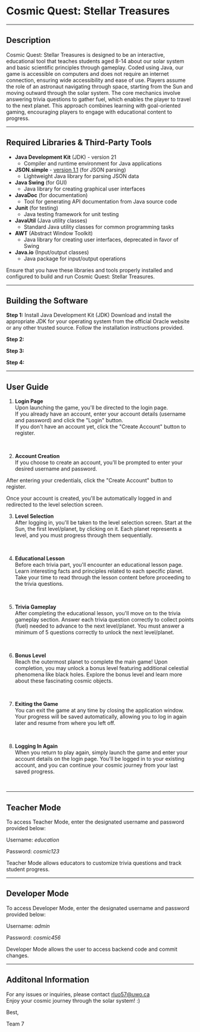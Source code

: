 # Cosmic Quest: Stellar Treasures

---

## Description
Cosmic Quest: Stellar Treasures is designed to be an interactive, educational tool that teaches students aged 8-14 about our solar system and basic scientific principles through gameplay. Coded using Java, our game is accessible on computers and does not require an internet connection, ensuring wide accessibility and ease of use. Players assume the role of an astronaut navigating through space, starting from the Sun and moving outward through the solar system. The core mechanics involve answering trivia questions to gather fuel, which enables the player to travel to the next planet. This approach combines learning with goal-oriented gaming, encouraging players to engage with educational content to progress.

---

## Required Libraries & Third-Party Tools
- **Java Development Kit** (JDK) - version 21 
    - Compiler and runtime environment for Java applications
- **JSON.simple** - [version 1.1](http://www.java2s.com/Code/Jar/j/Downloadjsonsimple11jar.htm) (for JSON parsing) 
    - Lightweight Java library for parsing JSON data
- **Java Swing** (for GUI)
    - Java library for creating graphical user interfaces
- **JavaDoc** (for documentation)
    - Tool for generating API documentation from Java source code
- **Junit** (for testing)
    - Java testing framework for unit testing
- **JavaUtil** (Java utility classes) 
    - Standard Java utility classes for common programming tasks
- **AWT** (Abstract Window Toolkit)
    - Java library for creating user interfaces, deprecated in favor of Swing
- **Java.io** (Input/output classes) 
    - Java package for input/output operations

Ensure that you have these libraries and tools properly installed and configured to build and run Cosmic Quest: Stellar Treasures.

---

## Building the Software

**Step 1:** Install Java Development Kit (JDK)
Download and install the appropriate JDK for your operating system from the official Oracle website or any other trusted source. Follow the installation instructions provided.

**Step 2:**

**Step 3:**

**Step 4:**

---

## User Guide

1. **Login Page**<br>
Upon launching the game, you'll be directed to the login page.<br>
If you already have an account, enter your account details (username and password) and click the "Login" button.<br>
If you don't have an account yet, click the "Create Account" button to register.
<br>

2. **Account Creation** <br>
If you choose to create an account, you'll be prompted to enter your desired username and password.

After entering your credentials, click the "Create Account" button to register.

Once your account is created, you'll be automatically logged in and redirected to the level selection screen.
<br>

3. **Level Selection** <br>
After logging in, you'll be taken to the level selection screen.
Start at the Sun, the first level/planet, by clicking on it.
Each planet represents a level, and you must progress through them sequentially.
<br>

4. **Educational Lesson** <br>
Before each trivia part, you'll encounter an educational lesson page.
Learn interesting facts and principles related to each specific planet.
Take your time to read through the lesson content before proceeding to the trivia questions.
<br>

5. **Trivia Gameplay** <br>
After completing the educational lesson, you'll move on to the trivia gameplay section.
Answer each trivia question correctly to collect points (fuel) needed to advance to the next level/planet.
You must answer a minimum of 5 questions correctly to unlock the next level/planet.
<br>

6. **Bonus Level** <br>
Reach the outermost planet to complete the main game!
Upon completion, you may unlock a bonus level featuring additional celestial phenomena like black holes.
Explore the bonus level and learn more about these fascinating cosmic objects.
<br>

7. **Exiting the Game** <br>
You can exit the game at any time by closing the application window.
Your progress will be saved automatically, allowing you to log in again later and resume from where you left off.
<br>

8. **Logging In Again** <br>
When you return to play again, simply launch the game and enter your account details on the login page.
You'll be logged in to your existing account, and you can continue your cosmic journey from your last saved progress.
<br>

---

## Teacher Mode

<p>To access Teacher Mode, enter the designated username and password provided below:</p>
<p>Username: <em>education</em> </p>
<p>Password: <em>cosmic123</em></p>
<p>Teacher Mode allows educators to customize trivia questions and track student progress.</p>

---

## Developer Mode

<p>To access Developer Mode, enter the designated username and password provided below:</p>
<p>Username: <em>admin</em> </p>
<p>Password: <em>cosmic456</em></p>
<p>Developer Mode allows the user to access backend code and commit changes.</p>

---

## Additonal Information

For any issues or inquiries, please contact rluo57@uwo.ca
<br>Enjoy your cosmic journey through the solar system! :)

<p>Best,</p>
<p>Team 7</p>
